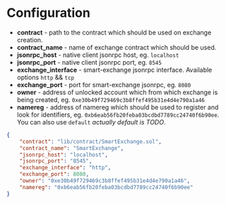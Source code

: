 # Configuration

- **contract** - path to the contract which should be used on exchange creation.
- **contract_name** - name of exchange contract which should be used.
- **jsonrpc_host** - native client jsonrpc host, eg. `localhost`
- **jsonrpc_port** - native client jsonrpc port, eg. `8545`
- **exchange_interface** - smart-exchange jsonrpc interface. Available options `http` && `tcp`
- **exchange_port** - port for smart-exchange jsonrpc, eg. `8080`
- **owner** - address of unlocked account which from which exchange is being created, eg. `0xe30b49f729469c3b8ffef495b31e4d4e790a1a46`
- **namereg** - address of namereg which should be used to register and look for identifiers, eg. `0xb6eab56fb20feba03bcdbd7789cc24740f6b90ee`. You can also use `default` *actually default is TODO*.

```json
{
    "contract": "lib/contract/SmartExchange.sol",
    "contract_name": "SmartExchange",
    "jsonrpc_host": "localhost",
    "jsonrpc_port": "8545",
    "exchange_interface": "http",
    "exchange_port": 8080,
    "owner": "0xe30b49f729469c3b8ffef495b31e4d4e790a1a46",
    "namereg": "0xb6eab56fb20feba03bcdbd7789cc24740f6b90ee"
}
```